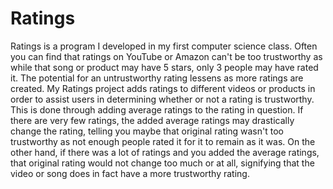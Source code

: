 # Ratings
Ratings is a program I developed in my first computer science class. Often you can find that ratings on YouTube or Amazon can't be too trustworthy as while that song or product may have 5 stars, only 3 people may have rated it. The potential for an untrustworthy rating lessens as more ratings are created. My Ratings project adds ratings to different videos or products in order to assist users in determining whether or not a rating is trustworthy. This is done through adding average ratings to the rating in question. If there are very few ratings, the added average ratings may drastically change the rating, telling you maybe that original rating wasn't too trustworthy as not enough people rated it for it to remain as it was. On the other hand, if there was a lot of ratings and you added the average ratings, that original rating would not change too much or at all, signifying that the video or song does in fact have a more trustworthy rating. 
